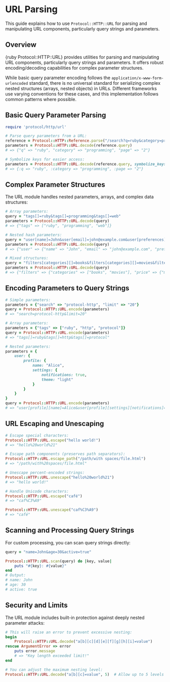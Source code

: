 # URL Parsing

This guide explains how to use `Protocol::HTTP::URL` for parsing and manipulating URL components, particularly query strings and parameters.

## Overview

{ruby Protocol::HTTP::URL} provides utilities for parsing and manipulating URL components, particularly query strings and parameters. It offers robust encoding/decoding capabilities for complex parameter structures.

While basic query parameter encoding follows the `application/x-www-form-urlencoded` standard, there is no universal standard for serializing complex nested structures (arrays, nested objects) in URLs. Different frameworks use varying conventions for these cases, and this implementation follows common patterns where possible.

## Basic Query Parameter Parsing

``` ruby
require 'protocol/http/url'

# Parse query parameters from a URL:
reference = Protocol::HTTP::Reference.parse("/search?q=ruby&category=programming&page=2")
parameters = Protocol::HTTP::URL.decode(reference.query)
# => {"q" => "ruby", "category" => "programming", "page" => "2"}

# Symbolize keys for easier access:
parameters = Protocol::HTTP::URL.decode(reference.query, symbolize_keys: true)
# => {:q => "ruby", :category => "programming", :page => "2"}
```

## Complex Parameter Structures

The URL module handles nested parameters, arrays, and complex data structures:

``` ruby
# Array parameters:
query = "tags[]=ruby&tags[]=programming&tags[]=web"
parameters = Protocol::HTTP::URL.decode(query)
# => {"tags" => ["ruby", "programming", "web"]}

# Nested hash parameters:
query = "user[name]=John&user[email]=john@example.com&user[preferences][theme]=dark"
parameters = Protocol::HTTP::URL.decode(query)
# => {"user" => {"name" => "John", "email" => "john@example.com", "preferences" => {"theme" => "dark"}}}

# Mixed structures:
query = "filters[categories][]=books&filters[categories][]=movies&filters[price][min]=10&filters[price][max]=100"
parameters = Protocol::HTTP::URL.decode(query)
# => {"filters" => {"categories" => ["books", "movies"], "price" => {"min" => "10", "max" => "100"}}}
```

## Encoding Parameters to Query Strings

``` ruby
# Simple parameters:
parameters = {"search" => "protocol-http", "limit" => "20"}
query = Protocol::HTTP::URL.encode(parameters)
# => "search=protocol-http&limit=20"

# Array parameters:
parameters = {"tags" => ["ruby", "http", "protocol"]}
query = Protocol::HTTP::URL.encode(parameters)
# => "tags[]=ruby&tags[]=http&tags[]=protocol"

# Nested parameters:
parameters = {
	user: {
		profile: {
			name: "Alice",
			settings: {
				notifications: true,
				theme: "light"
			}
		}
	}
}
query = Protocol::HTTP::URL.encode(parameters)
# => "user[profile][name]=Alice&user[profile][settings][notifications]=true&user[profile][settings][theme]=light"
```

## URL Escaping and Unescaping

``` ruby
# Escape special characters:
Protocol::HTTP::URL.escape("hello world!")
# => "hello%20world%21"

# Escape path components (preserves path separators):
Protocol::HTTP::URL.escape_path("/path/with spaces/file.html")
# => "/path/with%20spaces/file.html"

# Unescape percent-encoded strings:
Protocol::HTTP::URL.unescape("hello%20world%21")
# => "hello world!"

# Handle Unicode characters:
Protocol::HTTP::URL.escape("café")
# => "caf%C3%A9"

Protocol::HTTP::URL.unescape("caf%C3%A9")
# => "café"
```

## Scanning and Processing Query Strings

For custom processing, you can scan query strings directly:

``` ruby
query = "name=John&age=30&active=true"

Protocol::HTTP::URL.scan(query) do |key, value|
	puts "#{key}: #{value}"
end
# Output:
# name: John
# age: 30
# active: true
```

## Security and Limits

The URL module includes built-in protection against deeply nested parameter attacks:

``` ruby
# This will raise an error to prevent excessive nesting:
begin
	Protocol::HTTP::URL.decode("a[b][c][d][e][f][g][h][i]=value")
rescue ArgumentError => error
	puts error.message
	# => "Key length exceeded limit!"
end

# You can adjust the maximum nesting level:
Protocol::HTTP::URL.decode("a[b][c]=value", 5)  # Allow up to 5 levels of nesting
```
